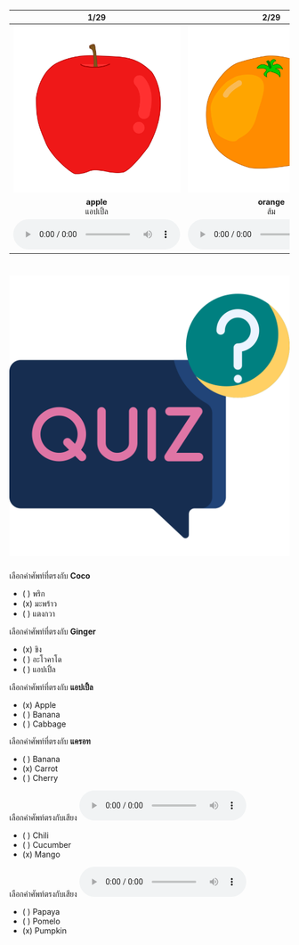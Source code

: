 <div class="carrousel">


|1/29|2/29|3/29|4/29|5/29|6/29|7/29|8/29|9/29|10/29|11/29|12/29|13/29|14/29|15/29|16/29|17/29|18/29|19/29|20/29|21/29|22/29|23/29|24/29|25/29|26/29|27/29|28/29|29/29|
| :----: | :----: | :----: | :----: | :----: | :----: | :----: | :----: | :----: | :----: | :----: | :----: | :----: | :----: | :----: | :----: | :----: | :----: | :----: | :----: | :----: | :----: | :----: | :----: | :----: | :----: | :----: | :----: | :----: |
|![](/media/img/fruits__apple.svg)|![](/media/img/fruits__orange.svg)|![](/media/img/fruits__mango.svg)|![](/media/img/fruits__coco.svg)|![](/media/img/fruits__strawberry.svg)|![](/media/img/fruits__banana.svg)|![](/media/img/fruits__grape.svg)|![](/media/img/fruits__tamarind.svg)|![](/media/img/fruits__lemon.svg)|![](/media/img/fruits__pomelo.svg)|![](/media/img/fruits__papaya.svg)|![](/media/img/fruits__cherry.svg)|![](/media/img/fruits__durian.svg)|![](/media/img/fruits__longan.svg)|![](/media/img/fruits__mangosteen.svg)|![](/media/img/fruits__pineapple.svg)|![](/media/img/fruits__rose&#x20;apple.svg)|![](/media/img/fruits__avocado.svg)|![](/media/img/fruits__carrot.svg)|![](/media/img/fruits__tomato.svg)|![](/media/img/fruits__pumpkin.svg)|![](/media/img/fruits__mushroom.svg)|![](/media/img/fruits__cucumber.svg)|![](/media/img/fruits__garlic.svg)|![](/media/img/fruits__chili.svg)|![](/media/img/fruits__corn.svg)|![](/media/img/fruits__cabbage.svg)|![](/media/img/fruits__ginger.svg)|![](/media/img/fruits__broccoli.svg)|
|**apple**<br>แอปเปิ้ล|**orange**<br>ส้ม|**mango**<br>มะม่วง|**coco**<br>มะพร้าว|**strawberry**<br>สตรอเบอร์รี่|**banana**<br>กล้วย|**grape**<br>องุ่น|**tamarind**<br>มะขาม|**lemon**<br>มะนาว|**pomelo**<br>ส้มโอ|**papaya**<br>มะละกอ|**cherry**<br>เชอร์รี่|**durian**<br>ทุเรียน|**longan**<br>ลําไย|**mangosteen**<br>มังคุด|**pineapple**<br>สัปปะรด|**rose apple**<br>ชมพู่|**avocado**<br>อะโวคาโด|**carrot**<br>แครอท|**tomato**<br> มะเขือเทศ|**pumpkin**<br>ฟักทอง|**mushroom**<br>เห็ด|**cucumber**<br>แตงกวา|**garlic**<br>กระเทียม|**chili**<br>พริก|**corn**<br>ข้าวโพด|**cabbage**<br>กะหล่ําปลี|**ginger**<br>ขิง|**broccoli**<br>บรอคโคลี|
|![](/media/audio/apple.mp3)|![](/media/audio/orange.mp3)|![](/media/audio/mango.mp3)|![](/media/audio/coco.mp3)|![](/media/audio/strawberry.mp3)|![](/media/audio/banana.mp3)|![](/media/audio/grape.mp3)|![](/media/audio/tamarind.mp3)|![](/media/audio/lemon.mp3)|![](/media/audio/pomelo.mp3)|![](/media/audio/papaya.mp3)|![](/media/audio/cherry.mp3)|![](/media/audio/durian.mp3)|![](/media/audio/longan.mp3)|![](/media/audio/mangosteen.mp3)|![](/media/audio/pineapple.mp3)|![](/media/audio/rose&#x20;apple.mp3)|![](/media/audio/avocado.mp3)|![](/media/audio/carrot.mp3)|![](/media/audio/tomato.mp3)|![](/media/audio/pumpkin.mp3)|![](/media/audio/mushroom.mp3)|![](/media/audio/cucumber.mp3)|![](/media/audio/garlic.mp3)|![](/media/audio/chili.mp3)|![](/media/audio/corn.mp3)|![](/media/audio/cabbage.mp3)|![](/media/audio/ginger.mp3)|![](/media/audio/broccoli.mp3)|

</div>



# ![icon](/media/icons/quiz.svg) 


 เลือกคำศัพท์ที่ตรงกับ **Coco**
 - ( ) พริก
 - (x) มะพร้าว
 - ( ) แตงกวา

 เลือกคำศัพท์ที่ตรงกับ **Ginger**
 - (x) ขิง
 - ( ) อะโวคาโด
 - ( ) แอปเปิ้ล

 เลือกคำศัพท์ที่ตรงกับ **แอปเปิ้ล**
 - (x) Apple
 - ( ) Banana
 - ( ) Cabbage

 เลือกคำศัพท์ที่ตรงกับ **แครอท**
 - ( ) Banana
 - (x) Carrot
 - ( ) Cherry

เลือกคำศัพท์ตรงกับเสียง ![](/media/audio/mango.mp3) 
 - ( ) Chili
 - ( ) Cucumber
 - (x) Mango


เลือกคำศัพท์ตรงกับเสียง ![](/media/audio/pumpkin.mp3) 
 - ( ) Papaya
 - ( ) Pomelo
 - (x) Pumpkin

